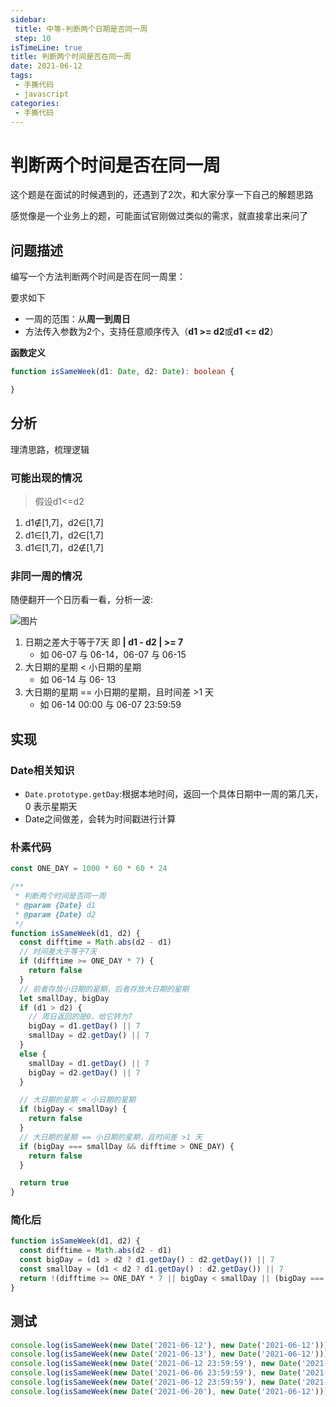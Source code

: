 ```yaml
---
sidebar:
 title: 中等-判断两个日期是否同一周
 step: 10
isTimeLine: true
title: 判断两个时间是否在同一周
date: 2021-06-12
tags:
 - 手撕代码
 - javascript
categories:
 - 手撕代码
---
```

# 判断两个时间是否在同一周

这个题是在面试的时候遇到的，还遇到了2次，和大家分享一下自己的解题思路

感觉像是一个业务上的题，可能面试官刚做过类似的需求，就直接拿出来问了

## 问题描述
编写一个方法判断两个时间是否在同一周里：

要求如下
* 一周的范围：从**周一到周日**
* 方法传入参数为2个，支持任意顺序传入（**d1 >= d2**或**d1 <= d2**）

**函数定义**

```ts
function isSameWeek(d1: Date, d2: Date): boolean {

}
```

## 分析
理清思路，梳理逻辑

### 可能出现的情况
>假设d1<=d2

1. d1∉[1,7]，d2∈[1,7]
2. d1∈[1,7]，d2∈[1,7]
3. d1∈[1,7]，d2∉[1,7]

### 非同一周的情况
随便翻开一个日历看一看，分析一波:

![图片](https://img.cdn.sugarat.top/mdImg/MTYyMzQ4NzgwOTAyOA==623487809028)

1. 日期之差大于等于7天 即 **| d1 - d2 | >= 7**
   * 如 06-07 与 06-14，06-07 与 06-15
2. 大日期的星期 < 小日期的星期
   * 如 06-14 与 06- 13
3. 大日期的星期 == 小日期的星期，且时间差 >1 天
   * 如 06-14 00:00 与 06-07 23:59:59

## 实现
### Date相关知识
* `Date.prototype.getDay`:根据本地时间，返回一个具体日期中一周的第几天，0 表示星期天
* Date之间做差，会转为时间戳进行计算

### 朴素代码
```js
const ONE_DAY = 1000 * 60 * 60 * 24

/**
 * 判断两个时间是否同一周
 * @param {Date} d1
 * @param {Date} d2
 */
function isSameWeek(d1, d2) {
  const difftime = Math.abs(d2 - d1)
  // 时间差大于等于7天
  if (difftime >= ONE_DAY * 7) {
    return false
  }
  // 前者存放小日期的星期，后者存放大日期的星期
  let smallDay, bigDay
  if (d1 > d2) {
    // 周日返回的是0，给它转为7
    bigDay = d1.getDay() || 7
    smallDay = d2.getDay() || 7
  }
  else {
    smallDay = d1.getDay() || 7
    bigDay = d2.getDay() || 7
  }

  // 大日期的星期 < 小日期的星期
  if (bigDay < smallDay) {
    return false
  }
  // 大日期的星期 == 小日期的星期，且时间差 >1 天
  if (bigDay === smallDay && difftime > ONE_DAY) {
    return false
  }

  return true
}
```

### 简化后
```js
function isSameWeek(d1, d2) {
  const difftime = Math.abs(d2 - d1)
  const bigDay = (d1 > d2 ? d1.getDay() : d2.getDay()) || 7
  const smallDay = (d1 < d2 ? d1.getDay() : d2.getDay()) || 7
  return !(difftime >= ONE_DAY * 7 || bigDay < smallDay || (bigDay === smallDay && difftime > ONE_DAY))
}
```
## 测试
```js
console.log(isSameWeek(new Date('2021-06-12'), new Date('2021-06-12'))) // true
console.log(isSameWeek(new Date('2021-06-13'), new Date('2021-06-12'))) // true
console.log(isSameWeek(new Date('2021-06-12 23:59:59'), new Date('2021-06-07'))) // true
console.log(isSameWeek(new Date('2021-06-06 23:59:59'), new Date('2021-06-12'))) // false
console.log(isSameWeek(new Date('2021-06-12 23:59:59'), new Date('2021-06-19'))) // false
console.log(isSameWeek(new Date('2021-06-20'), new Date('2021-06-12'))) // false
```
